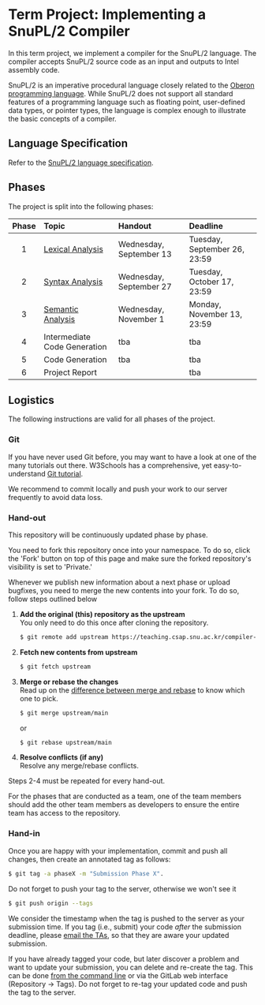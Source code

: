 # Term Project: Implementing a SnuPL/2 Compiler

In this term project, we implement a compiler for the SnuPL/2 language. 
The compiler accepts SnuPL/2 source code as an input and outputs to Intel assembly code.

SnuPL/2 is an imperative procedural language closely related to the [Oberon programming language](https://people.inf.ethz.ch/wirth/Oberon/index.html).
While SnuPL/2 does not support all standard features of a programming language such as floating point, user-defined data types, or pointer types, the language is complex enough to illustrate the basic concepts of a compiler.

## Language Specification
Refer to the [SnuPL/2 language specification](specification/SnuPL2.md).


## Phases

The project is split into the following phases:

| Phase | Topic                                                  | Handout                 | Deadline                       |
|:-----:|:-------------------------------------------------------|:------------------------|:-------------------------------|
| 1     | [Lexical Analysis](assignments/1.Lexical.Analysis.md)  | Wednesday, September 13 | Tuesday, September 26, 23:59   |
| 2     | [Syntax Analysis](assignments/2.Syntax.Analysis.md)    | Wednesday, September 27 | Tuesday, October 17, 23:59     |
| 3     | [Semantic Analysis](assignments/3.Semantic.Analysis.md)| Wednesday, November   1 | Monday, November 13, 23:59     |
| 4     | Intermediate Code Generation                           | tba                     | tba                            |
| 5     | Code Generation                                        | tba                     | tba                            |
| 6     | Project Report                                         |                         | tba                            |



## Logistics
The following instructions are valid for all phases of the project.

### Git
If you have never used Git before, you may want to have a look at one of the many tutorials out there.
W3Schools has a comprehensive, yet easy-to-understand [Git tutorial](https://www.w3schools.com/git/default.asp?remote=github).

We recommend to commit locally and push your work to our server frequently to avoid data loss. 

### Hand-out
This repository will be continuously updated phase by phase.

You need to fork this repository once into your namespace. To do so, click the 'Fork' button on top of this page and make sure the forked repository's visibility is set to 'Private.'

Whenever we publish new information about a next phase or upload bugfixes, you need to merge the new contents into your fork. To do so, follow steps outlined below

1. **Add the original (this) repository as the upstream**  
   You only need to do this once after cloning the repository.
   ```bash
   $ git remote add upstream https://teaching.csap.snu.ac.kr/compiler-construction/fall-2023/snupl2-compiler.git
   ```

2. **Fetch new contents from upstream**  
   ```bash
   $ git fetch upstream
   ```

3. **Merge or rebase the changes**  
   Read up on the [difference between merge and rebase](https://blog.git-init.com/differences-between-git-merge-and-rebase-and-why-you-should-care/) to know which one to pick.
   ```bash
   $ git merge upstream/main
   ```
   or  
   ```bash
   $ git rebase upstream/main
   ```

4. **Resolve conflicts (if any)**  
   Resolve any merge/rebase conflicts.

Steps 2-4 must be repeated for every hand-out.

For the phases that are conducted as a team, one of the team members should add the other team members as developers to ensure the entire team has access to the repository.


### Hand-in

Once you are happy with your implementation, commit and push all changes, then create an annotated tag as follows:
```bash
$ git tag -a phaseX -m "Submission Phase X". 
```

Do not forget to push your tag to the server, otherwise we won't see it
```bash
$ git push origin --tags
```

We consider the timestamp when the tag is pushed to the server as your submission time.
If you tag (i.e., submit) your code _after_ the submission deadline, please [email the TAs](mailto:compiler@csap.snu.ac.kr), so that they are aware your updated submission.

If you have already tagged your code, but later discover a problem and want to update your submission, you can delete and re-create the tag.
This can be done [from the command line](https://devconnected.com/how-to-delete-local-and-remote-tags-on-git/) or via the GitLab web interface (Repository -> Tags). 
Do not forget to re-tag your updated code and push the tag to the server.

